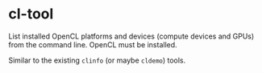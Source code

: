 # cl-tool
List installed OpenCL platforms and devices (compute devices and GPUs) from the command line. OpenCL must be installed.

Similar to the existing `clinfo` (or maybe `cldemo`) tools.
